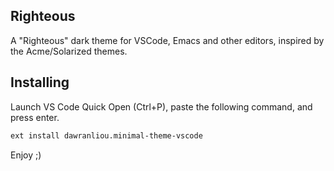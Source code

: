 ## Righteous
A "Righteous" dark theme for VSCode, Emacs and other editors, inspired by the Acme/Solarized themes.

## Installing
Launch VS Code Quick Open (Ctrl+P), paste the following command, and press enter.



```bash
ext install dawranliou.minimal-theme-vscode
```

Enjoy ;)